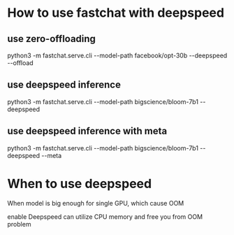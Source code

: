 # How to use fastchat with deepspeed
## use zero-offloading
python3 -m fastchat.serve.cli --model-path facebook/opt-30b --deepspeed --offload

## use deepspeed inference
python3 -m fastchat.serve.cli --model-path bigscience/bloom-7b1 --deepspeed

## use deepspeed inference with meta
python3 -m fastchat.serve.cli --model-path bigscience/bloom-7b1 --deepspeed --meta
# When to use deepspeed
When model is big enough for single GPU, which cause OOM

enable Deepspeed can utilize CPU memory and free you from OOM problem